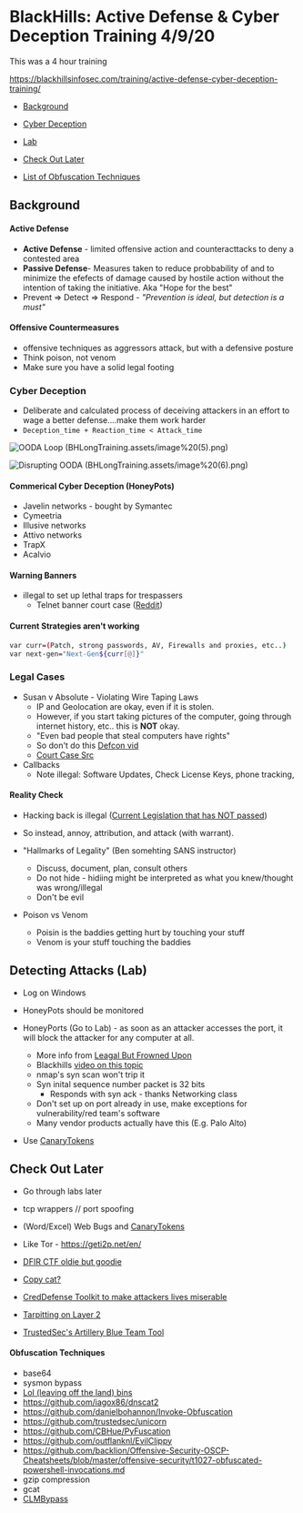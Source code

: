 # BlackHills: Active Defense & Cyber Deception Training 4/9/20

This was a 4 hour training

<https://blackhillsinfosec.com/training/active-defense-cyber-deception-training/>



- [Background](#Background)
- [Cyber Deception](#Cyber-Deception)
- [Lab](#Detecting-Attacks-(Lab))

- [Check Out Later](#Check-Out-Later)
- [List of Obfuscation Techniques](#Obfuscation-Techniques)



## Background

#### Active Defense

- **Active Defense** - limited offensive action and counteracttacks to deny a contested area
- **Passive Defense**- Measures taken to reduce probbability of and to minimize the efefects of damage caused by hostile action without the intention of taking the initiative. Aka "Hope for the best"
- Prevent => Detect => Respond - *"Prevention is ideal, but detection is a must"*

#### Offensive Countermeasures

- offensive techniques as aggressors attack, but with a defensive posture
- Think poison, not venom
- Make sure you have a solid legal footing

### Cyber Deception

- Deliberate and calculated process of deceiving attackers in an effort to wage a better defense....make them work harder
- `Deception_time + Reaction_time < Attack_time`

![OODA Loop (BHLongTraining.assets/image%20(5).png)](image%20(5).png)

![Disrupting OODA (BHLongTraining.assets/image%20(6).png)](image%20(6).png)

#### Commerical Cyber Deception (HoneyPots)

- Javelin networks - bought by Symantec
- Cymeetria
- Illusive networks
- Attivo networks
- TrapX
- Acalvio



#### Warning Banners

- illegal to set up lethal traps for trespassers
  - Telnet banner court case ([Reddit](https://www.reddit.com/r/cyberlaws/comments/fxzr0r/cannot_seem_to_find_the_telnet_banner_story/))



#### Current Strategies aren't working

```bash
var curr=(Patch, strong passwords, AV, Firewalls and proxies, etc..)
var next-gen="Next-Gen${curr[@]}"
```



### Legal Cases

- Susan v Absolute - Violating Wire Taping Laws
  - IP and Geolocation are okay, even if it is stolen.
  - However, if you start taking pictures of the computer, going through internet history, etc.. this is **NOT** okay.
  - "Even bad people that steal computers have rights"
  - So don't do this [Defcon vid](https://www.youtube.com/watch?v=Jwpg-AwJ0Jc)
  - [Court Case Src](https://www.wired.com/2011/08/absolute-sued-for-spying/)
- Callbacks
  - Note illegal: Software Updates, Check License Keys, phone tracking,

#### Reality Check

- Hacking back is illegal ([Current Legislation that has NOT passed](https://www.cyberscoop.com/hack-back-bill-tom-graves-offensive-cybersecurity/))

- So instead, annoy, attribution, and attack (with warrant).
- "Hallmarks of Legality" (Ben somehting SANS instructor)
  - Discuss, document, plan, consult others
  - Do not hide - hidiing might be interpreted as what you knew/thought was wrong/illegal
  - Don't be evil

- Poison vs Venom
  - Poisin is the baddies getting hurt by touching your stuff
  - Venom is your stuff touching the baddies



## Detecting Attacks (Lab)

- Log on Windows
- HoneyPots should be monitored
- HoneyPorts (Go to Lab) -  as soon as an attacker accesses the port, it will block the attacker for any computer at all.
  - More info from [Leagal But Frowned Upon](https://www.legalbutfrownedupon.com/honeyports/)
  - Blackhills [video on this topic](https://www.blackhillsinfosec.com/messing-with-portscans-with-honeyports-cyber-deception/)
  - nmap's syn scan won't trip it
  - Syn inital sequence number packet is 32 bits
    - Responds with syn ack - thanks Networking class
  - Don't set up on port already in use, make exceptions for vulnerability/red team's software
  - Many vendor products actually have this (E.g. Palo Alto)



- Use [CanaryTokens](https://canarytokens.org/generate)



## Check Out Later

- Go through labs later
- tcp wrappers // port spoofing
- (Word/Excel) Web Bugs and [CanaryTokens](https://blog.thinkst.com/p/canarytokensorg-quick-free-detection.html)
- Like Tor - <https://geti2p.net/en/>

- [DFIR CTF oldie but goodie](https://betweentwodfirns.blogspot.com/2017/11/dfir-ctf-precision-widgets-of-north.html)

- [Copy cat?](https://github.com/Cugu/awesome-forensics#ctfs)

- [CredDefense Toolkit to make attackers lives miserable](https://github.com/CredDefense/CredDefense)

- [Tarpitting on Layer 2](https://en.wikipedia.org/wiki/Tarpit_%28networking%29)

- [TrustedSec's Artillery Blue Team Tool](https://github.com/BinaryDefense/artillery)

  

#### Obfuscation Techniques

- base64
- sysmon bypass
- [Lol (leaving off the land) bins](https://lolbas-project.github.io/)
- https://github.com/iagox86/dnscat2
- https://github.com/danielbohannon/Invoke-Obfuscation
- https://github.com/trustedsec/unicorn
- https://github.com/CBHue/PyFuscation
- https://github.com/outflanknl/EvilClippy
- https://github.com/backlion/Offensive-Security-OSCP-Cheatsheets/blob/master/offensive-security/t1027-obfuscated-powershell-invocations.md
- gzip compression
- gcat
- [CLMBypass](https://gist.github.com/C0axx/6648e64892a1d4de7d397090d9514981)